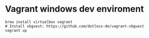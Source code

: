 # Vagrant windows dev enviroment

```
brew install virtualbox vagrant
# Install vbguest: https://github.com/dotless-de/vagrant-vbguest
vagrant up
```

